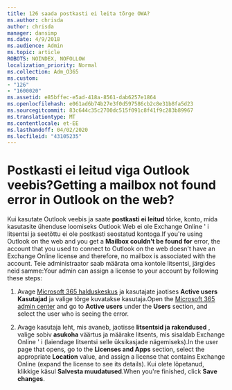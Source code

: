 ```yaml
---
title: 126 saada postkasti ei leita tõrge OWA?
ms.author: chrisda
author: chrisda
manager: dansimp
ms.date: 4/9/2018
ms.audience: Admin
ms.topic: article
ROBOTS: NOINDEX, NOFOLLOW
localization_priority: Normal
ms.collection: Adm_O365
ms.custom:
- "126"
- "1600020"
ms.assetid: e85bffec-e5ad-418a-8561-dab6257e1864
ms.openlocfilehash: e061ad6b74b27e3f0d597586cb2c8e31b8fa5d23
ms.sourcegitcommit: 83c644c35c2700dc515f091c8f41f9c283b89967
ms.translationtype: MT
ms.contentlocale: et-EE
ms.lasthandoff: 04/02/2020
ms.locfileid: "43105235"
---
```

# <a name="getting-a-mailbox-not-found-error-in-outlook-on-the-web"></a><span data-ttu-id="90d42-102">Postkasti ei leitud viga Outlook veebis?</span><span class="sxs-lookup"><span data-stu-id="90d42-102">Getting a mailbox not found error in Outlook on the web?</span></span>

<span data-ttu-id="90d42-103">Kui kasutate Outlook veebis ja saate **postkasti ei leitud** tõrke, konto, mida kasutasite ühenduse loomiseks Outlook Web ei ole Exchange Online ' i litsentsi ja seetõttu ei ole postkasti seostatud kontoga.</span><span class="sxs-lookup"><span data-stu-id="90d42-103">If you're using Outlook on the web and you get a **Mailbox couldn't be found for** error, the account that you used to connect to Outlook on the web doesn't have an Exchange Online license and therefore, no mailbox is associated with the account.</span></span> <span data-ttu-id="90d42-104">Teie administraator saab määrata oma kontole litsentsi, järgides neid samme:</span><span class="sxs-lookup"><span data-stu-id="90d42-104">Your admin can assign a license to your account by following these steps:</span></span>

1. <span data-ttu-id="90d42-105">Avage [Microsoft 365 halduskeskus](https://portal.office.com/adminportal/home#/homepage) ja kasutajate jaotises **Active users** **Kasutajad** ja valige tõrge kuvatakse kasutaja.</span><span class="sxs-lookup"><span data-stu-id="90d42-105">Open the [Microsoft 365 admin center](https://portal.office.com/adminportal/home#/homepage) and go to **Active users** under the **Users** section, and select the user who is seeing the error.</span></span>

2. <span data-ttu-id="90d42-106">Avage kasutaja leht, mis avaneb, jaotisse **litsentsid ja rakendused** , valige sobiv **asukoha** väärtus ja määrake litsents, mis sisaldab Exchange Online ' i (laiendage litsentsi selle üksikasjade nägemiseks).</span><span class="sxs-lookup"><span data-stu-id="90d42-106">In the user page that opens, go to the **Licenses and Apps** section, select the appropriate **Location** value, and assign a license that contains Exchange Online (expand the license to see its details).</span></span> <span data-ttu-id="90d42-107">Kui olete lõpetanud, klikkige käsul **Salvesta muudatused**.</span><span class="sxs-lookup"><span data-stu-id="90d42-107">When you're finished, click **Save changes**.</span></span>
